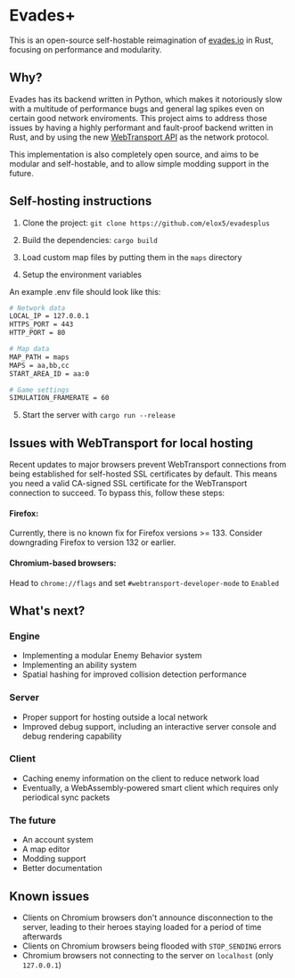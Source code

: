 # Evades+

This is an open-source self-hostable reimagination of [evades.io](https://evades.io) in Rust, focusing on performance and modularity.

## Why?
Evades has its backend written in Python, which makes it notoriously slow with a multitude of performance bugs and general lag spikes even on certain good network enviroments. This project aims to address those issues by having a highly performant and fault-proof backend written in Rust, and by using the new [WebTransport API](https://developer.mozilla.org/en-US/docs/Web/API/WebTransport_API) as the network protocol.

This implementation is also completely open source, and aims to be modular and self-hostable, and to allow simple modding support in the future.

## Self-hosting instructions
1. Clone the project:
`git clone https://github.com/elox5/evadesplus`

2. Build the dependencies: `cargo build`

3. Load custom map files by putting them in the `maps` directory

4. Setup the environment variables

An example .env file should look like this:
```sh
# Network data
LOCAL_IP = 127.0.0.1
HTTPS_PORT = 443
HTTP_PORT = 80

# Map data
MAP_PATH = maps
MAPS = aa,bb,cc
START_AREA_ID = aa:0

# Game settings
SIMULATION_FRAMERATE = 60
```

5. Start the server with `cargo run --release`

## Issues with WebTransport for local hosting
Recent updates to major browsers prevent WebTransport connections from being established for self-hosted SSL certificates by default. This means you need a valid CA-signed SSL certificate for the WebTransport connection to succeed. To bypass this, follow these steps:

#### Firefox:
Currently, there is no known fix for Firefox versions >= 133. Consider downgrading Firefox to version 132 or earlier.

#### Chromium-based browsers:
Head to `chrome://flags` and set `#webtransport-developer-mode` to `Enabled`

## What's next?

### Engine
- Implementing a modular Enemy Behavior system
- Implementing an ability system
- Spatial hashing for improved collision detection performance

### Server
- Proper support for hosting outside a local network
- Improved debug support, including an interactive server console and debug rendering capability

### Client
- Caching enemy information on the client to reduce network load
- Eventually, a WebAssembly-powered smart client which requires only periodical sync packets

### The future
- An account system
- A map editor
- Modding support
- Better documentation

## Known issues
- Clients on Chromium browsers don't announce disconnection to the server, leading to their heroes staying loaded for a period of time afterwards
- Clients on Chromium browsers being flooded with `STOP_SENDING` errors
- Chromium browsers not connecting to the server on `localhost` (only `127.0.0.1`)